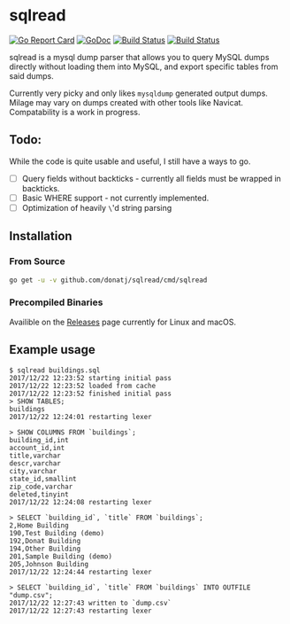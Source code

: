 # sqlread

[![Go Report Card](https://goreportcard.com/badge/github.com/donatj/sqlread)](https://goreportcard.com/report/github.com/donatj/sqlread)
[![GoDoc](https://godoc.org/github.com/donatj/sqlread?status.svg)](https://godoc.org/github.com/donatj/sqlread)
[![Build Status](https://travis-ci.org/donatj/sqlread.svg?branch=master)](https://travis-ci.org/donatj/sqlread)
[![Build Status](https://cloud.drone.io/api/badges/donatj/sqlread/status.svg)](https://cloud.drone.io/donatj/sqlread)

sqlread is a mysql dump parser that allows you to query MySQL dumps directly without loading them into MySQL, and export specific tables from said dumps.

Currently very picky and only likes `mysqldump` generated output dumps. Milage may vary on dumps created with other tools like Navicat. Compatability is a work in progress.

## Todo:

While the code is quite usable and useful, I still have a ways to go.

- [ ] Query fields without backticks - currently all fields must be wrapped in backticks.
- [ ] Basic WHERE support - not currently implemented.
- [ ] Optimization of heavily `\`'d string parsing

## Installation

### From Source

```bash
go get -u -v github.com/donatj/sqlread/cmd/sqlread
```

### Precompiled Binaries

Availible on the [Releases](https://github.com/donatj/sqlread/releases) page currently for Linux and macOS.

## Example usage

```
$ sqlread buildings.sql
2017/12/22 12:23:52 starting initial pass
2017/12/22 12:23:52 loaded from cache
2017/12/22 12:23:52 finished initial pass
> SHOW TABLES;
buildings
2017/12/22 12:24:01 restarting lexer

> SHOW COLUMNS FROM `buildings`;
building_id,int
account_id,int
title,varchar
descr,varchar
city,varchar
state_id,smallint
zip_code,varchar
deleted,tinyint
2017/12/22 12:24:08 restarting lexer

> SELECT `building_id`, `title` FROM `buildings`;
2,Home Building
190,Test Building (demo)
192,Donat Building
194,Other Building
201,Sample Building (demo)
205,Johnson Building
2017/12/22 12:24:44 restarting lexer

> SELECT `building_id`, `title` FROM `buildings` INTO OUTFILE "dump.csv";
2017/12/22 12:27:43 written to `dump.csv`
2017/12/22 12:27:43 restarting lexer
```
